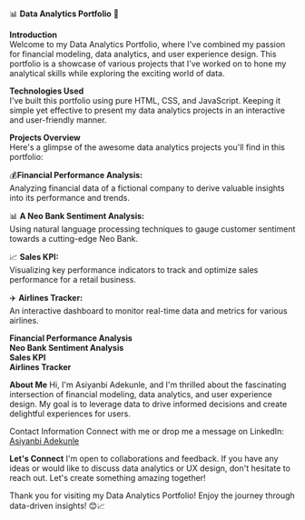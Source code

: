 📊 <b>Data Analytics Portfolio</b> 🚀

<b>Introduction</b><br>
Welcome to my Data Analytics Portfolio, where I've combined my passion for financial modeling, data analytics, and user experience design. This portfolio is a showcase of various projects that I've worked on to hone my analytical skills while exploring the exciting world of data.

<b>Technologies Used</b><br>
I've built this portfolio using pure HTML, CSS, and JavaScript. Keeping it simple yet effective to present my data analytics projects in an interactive and user-friendly manner.

<b>Projects Overview</b><br>
Here's a glimpse of the awesome data analytics projects you'll find in this portfolio:

💰<b>Financial Performance Analysis:</b><br>
Analyzing financial data of a fictional company to derive valuable insights into its performance and trends.

📊 <b>A Neo Bank Sentiment Analysis:</b><br>
Using natural language processing techniques to gauge customer sentiment towards a cutting-edge Neo Bank.

📈 <b>Sales KPI:</b><br>
Visualizing key performance indicators to track and optimize sales performance for a retail business.

✈️ <b>Airlines Tracker:</b><br>
An interactive dashboard to monitor real-time data and metrics for various airlines.

<b>Financial Performance Analysis<br>
Neo Bank Sentiment Analysis<br>
Sales KPI<br>
Airlines Tracker</b>


<b>About Me</b>
Hi, I'm Asiyanbi Adekunle, and I'm thrilled about the fascinating intersection of financial modeling, data analytics, and user experience design. My goal is to leverage data to drive informed decisions and create delightful experiences for users.

</b>Contact Information</b>
Connect with me or drop me a message on LinkedIn: <a href="https://www.linkedin.com/in/asiyanbi-adekunle-873b731a4">Asiyanbi Adekunle </a>


<b>Let's Connect</b>
I'm open to collaborations and feedback. If you have any ideas or would like to discuss data analytics or UX design, don't hesitate to reach out. Let's create something amazing together!

Thank you for visiting my Data Analytics Portfolio! Enjoy the journey through data-driven insights! 😊📈
